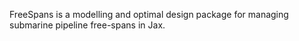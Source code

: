 FreeSpans is a modelling and optimal design package for managing submarine pipeline free-spans in Jax.
